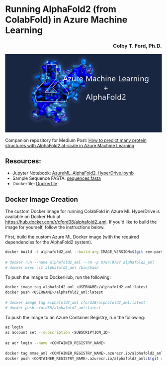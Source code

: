 # Running AlphaFold2 (from ColabFold) in Azure Machine Learning

<h3 align="right">Colby T. Ford, Ph.D.</h3>


![](img/header.png)

Companion repository for Medium Post: [How to predict many protein structures with AlphaFold2 at-scale in Azure Machine Learning](https://colbyford.medium.com/how-to-predict-many-protein-structures-with-alphafold2-at-scale-in-azure-machine-learning-c1e0ece4e99f).

## Resources:
- Jupyter Notebook: [AzureML_AlphaFold2_HyperDrive.ipynb](AzureML_AlphaFold2_HyperDrive.ipynb)
- Sample Sequence FASTA: [sequences.fasta](sequences.fasta)
- Dockerfile: [Dockerfile](Dockerfile)


## Docker Image Creation

The custom Docker image for running ColabFold in Azure ML HyperDrive is available on Docker Hub at https://hub.docker.com/r/cford38/alphafold2_aml. If you'd like to build the image for yourself, follow the instructions below.

First, build the custom Azure ML Docker image (with the required dependencies for the AlphaFold2 system).
```sh
docker build -t alphafold2_aml --build-arg IMAGE_VERSION=$(git rev-parse --short HEAD) .

# docker run --name alphafold2_aml --rm -p 8787:8787 alphafold2_aml
# docker exec -it alphafold2_aml /bin/bash
```

To push the image to DockerHub, run the following:
```sh
docker image tag alphafold2_aml <USERNAME>/alphafold2_aml:latest
docker push <USERNAME>/alphafold2_aml:latest

# docker image tag alphafold2_aml cford38/alphafold2_aml:latest
# docker push cford38/alphafold2_aml:latest
```


To push the image to an Azure Container Registry, run the following:
```sh
az login
az account set --subscription <SUBSCRIPTION_ID>

az acr login --name <CONTAINER_REGISTRY_NAME>

docker tag mmae_aml <CONTAINER_REGISTRY_NAME>.azurecr.io/alphafold2_aml:$(git rev-parse --short HEAD)
docker push <CONTAINER_REGISTRY_NAME>.azurecr.io/alphafold2_aml:$(git rev-parse --short HEAD)
```
